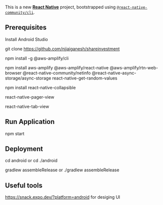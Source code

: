 This is a new [**React Native**](https://reactnative.dev) project, bootstrapped using [`@react-native-community/cli`](https://github.com/react-native-community/cli).

## Prerequisites

Install Android Studio 

git clone https://github.com/njjaiganesh/shareinvestment

npm install -g @aws-amplify/cli

npm install aws-amplify @aws-amplify/react-native @aws-amplify/rtn-web-browser @react-native-community/netinfo @react-native-async-storage/async-storage react-native-get-random-values

npm install react-native-collapsible

react-native-pager-view

react-native-tab-view


## Run Application

npm start

## Deployment

cd android or cd ./android

gradlew assembleRelease or ./gradlew assembleRelease

## Useful tools
https://snack.expo.dev/?platform=android for desiging UI
